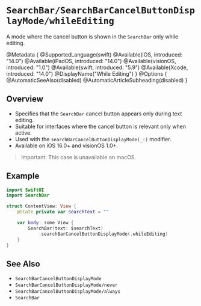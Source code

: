 # ``SearchBar/SearchBarCancelButtonDisplayMode/whileEditing``

A mode where the cancel button is shown in the `SearchBar` only while editing.

@Metadata {
    @SupportedLanguage(swift)
    @Available(iOS, introduced: "14.0")
    @Available(iPadOS, introduced: "14.0")
    @Available(visionOS, introduced: "1.0")
    @Available(swift, introduced: "5.9")
    @Available(Xcode, introduced: "14.0")
    @DisplayName("While Editing")
}
@Options {
    @AutomaticSeeAlso(disabled)
    @AutomaticArticleSubheading(disabled)
}

## Overview

- Specifies that the `SearchBar` cancel button appears only during text editing.
- Suitable for interfaces where the cancel button is relevant only when active.
- Used with the `searchBarCancelButtonDisplayMode(_:)` modifier.
- Available on iOS 16.0+ and visionOS 1.0+.

> Important: This case is unavailable on macOS.

## Example

```swift
import SwiftUI
import SearchBar

struct ContentView: View {
    @State private var searchText = ""

    var body: some View {
        SearchBar(text: $searchText)
            .searchBarCancelButtonDisplayMode(.whileEditing)
    }
}
```

## See Also

- ``SearchBarCancelButtonDisplayMode``
- ``SearchBarCancelButtonDisplayMode/never``
- ``SearchBarCancelButtonDisplayMode/always``
- ``SearchBar``

